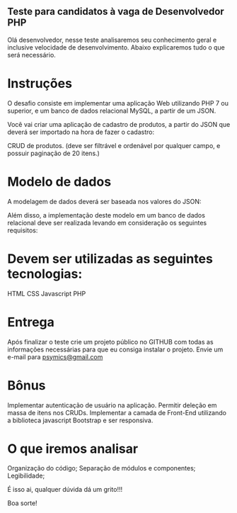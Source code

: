 ## Teste para candidatos à vaga de Desenvolvedor PHP

Olá desenvolvedor, nesse teste analisaremos seu conhecimento geral e inclusive velocidade de desenvolvimento. Abaixo explicaremos tudo o que será necessário.

# Instruções
O desafio consiste em implementar uma aplicação Web utilizando PHP 7 ou superior, e um banco de dados relacional MySQL, a partir de um JSON.

Você vai criar uma aplicação de cadastro de produtos, a partir do JSON que deverá ser importado na hora de fazer o cadastro:

CRUD de produtos. (deve ser filtrável e ordenável por qualquer campo, e possuir paginação de 20 itens.)

# Modelo de dados
A modelagem de dados deverá ser baseada nos valores do JSON:

Além disso, a implementação deste modelo em um banco de dados relacional deve ser realizada levando em consideração os seguintes requisitos:

# Devem ser utilizadas as seguintes tecnologias:

HTML
CSS
Javascript
PHP

# Entrega
Após finalizar o teste crie um projeto público no GITHUB com todas as informações necessárias para que eu consiga instalar o projeto. Envie um e-mail para psymics@gmail.com

# Bônus
Implementar autenticação de usuário na aplicação.
Permitir deleção em massa de itens nos CRUDs.
Implementar a camada de Front-End utilizando a biblioteca javascript Bootstrap e ser responsiva.

# O que iremos analisar
Organização do código;
Separação de módulos e componentes;
Legibilidade;

É isso ai, qualquer dúvida dá um grito!!!

Boa sorte!
